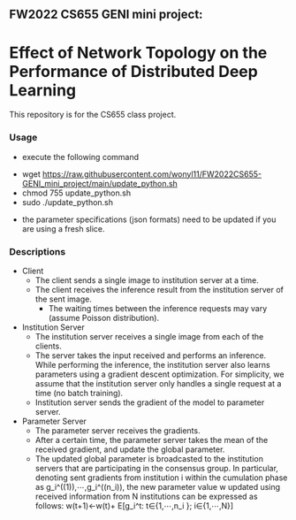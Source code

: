 ## FW2022 CS655 GENI mini project:
# Effect of Network Topology on the Performance of Distributed Deep Learning

This repository is for the CS655 class project. 

### Usage
* execute the following command
 - wget https://raw.githubusercontent.com/wonyl11/FW2022CS655-GENI_mini_project/main/update_python.sh
 - chmod 755 update_python.sh
 - sudo ./update_python.sh
* the parameter specifications (json formats) need to be updated if you are using a fresh slice.


### Descriptions

* Client
  - The client sends a single image to institution server at a time.
  - The client receives the inference result from the institution server of the sent image.
	- The waiting times between the inference requests may vary (assume Poisson distribution).
* Institution Server
	- The institution server receives a single image from each of the clients.
	- The server takes the input received and performs an inference. While performing the inference, the institution server also learns parameters using a gradient descent optimization. For simplicity, we assume that the institution server only handles a single request at a time (no batch training). 
	- Institution server sends the gradient of the model to parameter server.
* Parameter Server
	- The parameter server receives the gradients.
	- After a certain time, the parameter server takes the mean of the received gradient, and update the global parameter.
	- The updated global parameter is broadcasted to the institution servers that are participating in the consensus group. In particular, denoting sent gradients from institution i within the cumulation phase as g_i^((1)),⋯,g_i^((n_i)), the new parameter value w updated using received information from N institutions can be expressed as follows:
w(t+1)←w(t)+ E[g_i^t: t∈{1,⋯,n_i }; i∈{1,⋯,N}]
